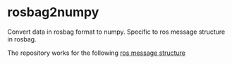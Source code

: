 # rosbag2numpy
Convert data in rosbag format to numpy.
Specific to ros message structure in rosbag.

The repository works for the following [ros message structure](https://github.com/saitejamalyala/rosbag2numpy/tree/main/media)


